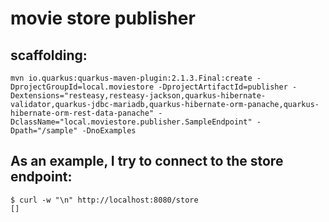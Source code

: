 # movie store publisher

## scaffolding:
```
mvn io.quarkus:quarkus-maven-plugin:2.1.3.Final:create -DprojectGroupId=local.moviestore -DprojectArtifactId=publisher -Dextensions="resteasy,resteasy-jackson,quarkus-hibernate-validator,quarkus-jdbc-mariadb,quarkus-hibernate-orm-panache,quarkus-hibernate-orm-rest-data-panache" -DclassName="local.moviestore.publisher.SampleEndpoint" -Dpath="/sample" -DnoExamples
```

## As an example, I try to connect to the store endpoint:
```
$ curl -w "\n" http://localhost:8080/store
[]
```
